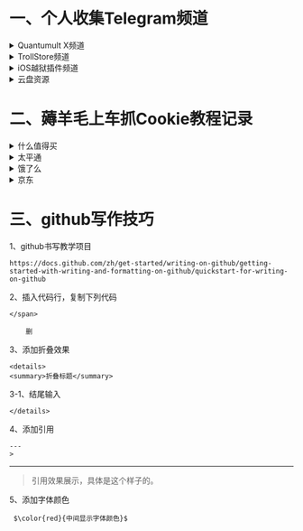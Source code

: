 
# 一、个人收集Telegram频道
<details>
<summary>Quantumult X频道</summary>  
</span>

    1、叮当猫iOS资源脚本分享 
    https://t.me/chxm1023
    
    2、QuantumultXjs
    https://t.me/GieGie777
    
    3、可莉日常  主要loon脚本
    https://t.me/ibilibili
    
    4、Surng&loon&QX脚本收集
    https://t.me/NobyDa
   
    5、小帽集团脚本频道
    https://t.me/XiaoMaoScript
    
    6、广告必须死
    https://t.me/Aa28413761
    
    7、Cuttlefish自留地
    https://t.me/ddgksf2021
</details>
<details>
<summary>TrollStore频道</summary>  
</span>

    1、巨魔商店pro 交流群组
    https://t.me/TrollStorePro
   
    2、巨魔商店 频道
    https://t.me/iOS_TrollStore
   
    3、秋名山巨魔俱乐部
    https://t.me/ae86_ios
   
    4、浥轻尘&黑科技&软件脚本破解库
    https://t.me/yqc_123
   
    5、iOS宝藏
    https://t.me/iosrxwy
   
    6、登拜科技
    https://t.me/dengbai
   
    7、JB交流 巨魔砸壳作者
    https://t.me/gblwjb
   
    8-MacKed Channel 破解iOS和mac大佬
    https://t.me/macked_channel
   
    9、小果子
    https://t.me/iosapper
   
    10、酷卡iOS破解软件
    https://t.me/gekuGou
</details>
<details>
<summary>iOS越狱插件频道</summary>  
</span>

    1、懒猫插件交流
    https://t.me/maogroup
   
    2、懒猫的频道
    https://t.me/lanmaoshare
   
    3、WeChat｜微信｜插件
    https://t.me/wechatshare
   
    4、黄白｜助手｜插件频道
    https://t.me/HbHelper
    
    5、PKC皮卡车
    https://t.me/TopStyle2021
   
    6、刀刀源
    https://t.me/ae86_hk
    
    7、Netskao 曾经的狗哥
    https://t.me/IPAPatch
   
    8、SWIGN越狱交流群｜新晋作者
    https://t.me/abox1993
</details>
<details>
<summary>云盘资源</summary>
</span>

    1、影视分享 
    https://t.me/movies_metamm
   
    2、阿里云盘发布频道
    https://t.me/Aliyundrive_Share_Channel

</details>

# 二、薅羊毛上车抓Cookie教程记录
<details>
<summary>什么值得买</summary>
</span>

    手机抓包域名为 userapi.smzdm.com 下的
    任意链接,任选一条把结尾为(iphone;)的
    Cookie复制出来.
类似以下这种
</span>

    z_df=%2B473T0N2A3LSg09XSw3BfgN%2BeIogL%2FWSJO9Mnn4JPw5Lmr86XkADqQ%3D%3D;session_id=wl3ficQiuwPxzplVKI0%2BqZfDiSvab3hZRF7Le%2B4E6V56j0wCoWp%2FUg%3D%3D.1716516408;basic_v=0;device_s=wl3ficQiuwPxzplVKI0qZfDiSvab3hZRF7Le4E6V7NbPjdmHxi6DPzbu%2Fgk8BJl4nMS84UGw%3D;device_recfeed_setting=%7B%22homepage_sort_switch%22%3A%221%22%2C%22haojia_recfeed_switch%22%3A%221%22%2C%22other_recfeed_switch%22%3A%221%22%2C%22shequ_recfeed_switch%22%3A%221%22%7D;phone_sort=8X;register_time=1699684223;device_id=wl3ficQiuwPxzplVKI0%2BqZfDiSvab3hZRF7Le%2B4E6V56j0wCoWp%2FUg%3D%3D;f=iphone;device_name=iPhone%2013%20Pro%20Max;is_new_user=0;apk_partner_name=appstore;active_time=1699684173;v=11.0.10;is_dark_mode=0;device_smzdm_version_code=151;device_smzdm_version=11.0.10;device_system_version=17.0;sess=BC-hAlRfYzs8j3gmLcbFQ6qz5hMNpzKuwJPZzzrwnVTE0OcdGWqjGm301owV4HSZijO%2F3x9euLujakJvg2bh%20rc6eGZ3HhT9cjO2CE03D0JyJCcYYgF8B8Dk6mwfQ%3D%3D;login=1;client_id=1f4653a147055ed093a1a42f46601d23.1716428857607;osversion=21A329;onmac=0;network=5;smzdm_id=6356227657;device_push=notifications_are_disabled;ab_test=l;device_type=iPhone14%2C3;font_size=normal;device_smzdm=iphone;
</details>
<details>
<summary>太平通</summary>
</span>

    抓ecustomer.cntaiping.com域名下
    的随便一个x-ac-token-ticket的值：
    xzxxxxxxxx,xxxxx）

类似以下这种
</span>

    eyJ0eXAiOiJKV1QiLCJhbGciOiJSUzI1NiJ9.eyJhdWQiOltdLCJzdWIiOiIxNzE1MDQxNTc0NzIxR0xCODduM3o4RmQ5NnBuVXNPbDhNViIsInVzZXJfbmFtZSI6Ijg5ODcyNjM0MDg4Nzg3MzUzNjAiLCJsb2dpY19pZCI6MzYwNTEwMDA2NzExNTI5NDcyLCJpc3MiOiJraHQudGFpcGluZyIsInNjb3BlIjpbXSwiZ3JhbnRfdHlwZSI6InBhc3N3b3JkIiwianRpIjoiMTcxNTA0MTU4NjQ1OEM5WGhTb1cyTk1IY1R6Y3l1TzNNeVoiLCJhZGRpdGlvbmFsSW5mbyI6e30sImlhdCI6MTcxNTA0MTU4NiwiZXhwIjoxNzc5ODQxNTg2LCJhdXRob3JpdGllcyI6W10sImNsaWVudF9pZCI6IlRQVF9BUFAiLCJyb2xlX3R5cGVzIjoiQyJ9.GO9D0gmY4H7jlcfOdB72K3_KKBRtCQBFlNJV4E6luVHSu6Yxh5bUtFXwSwfoQqKplpQkwzwqliN8Vc6Xsgq80Hp6-YM28P2SY0XzIIkl0Xz84BWhsLVhwGI9uQ5cYxt4yb9_cA_-0kAFx2NCo1nqrpjTKsC4jxT6PTdfwRWieqc
</details>
<details>
<summary>饿了么</summary>

</span>

    找到抓包域名为 nt2.exe.me 进去第一个点进去
    挨个复制
</span>

    und=
    cookie2=***
    USERID***
    SID=*** 
    wxUid=UID***
---
$\color{red}{（如果SID=***结尾有==记得删除）}$

---
然后把以上内容拼接在一起。
再找到Wxpusher消息推送平台公众号进去-点击我的-获取UID

类似以下格式
</span>

    unb=2211211076533;cookie2=2fae838adc772d1caf911b3cc9aaa887;USERID=1000172475694;SID=MmZhZTgzOGFkYzc3MmQxY2FmOTExYjNjYzlhYWE4ODelp6EYRxJUWXhqUrSh5xVH;wxUid=UID_FLRReNeAs1fN1SxN19bcYyPoAgVX;
</details>
<details>
<summary>京东</summary>
</span>

    新版京东app：(兼容旧版)代理推送：（购物车）
    地址：mbby.top
    端口：33600

</span>

    旧版京东app：代理推送（客户服务）
    地址：mbby.top
    端口：33601
</details>


# 三、github写作技巧

1、github书写教学项目
</span>

    https://docs.github.com/zh/get-started/writing-on-github/getting-started-with-writing-and-formatting-on-github/quickstart-for-writing-on-github
2、插入代码行，复制下列代码
</span>

    </span>

        删
3、添加折叠效果
</span>

    <details>
    <summary>折叠标题</summary>
3-1、结尾输入
    </span>

    </details>
4、添加引用
</span>

    ---
    >
---
>引用效果展示，具体是这个样子的。

5、添加字体颜色

     $\color{red}{中间显示字体颜色}$





